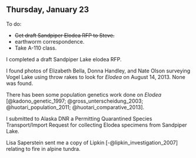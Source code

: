 
## Thursday, January 23

To do:

* ~~Get draft Sandpiper Elodea RFP to Steve.~~
* earthworm correspondence.
* Take A-110 class.

I completed a draft Sandpiper Lake elodea RFP.

I found photos of Elizabeth Bella, Donna Handley, and Nate Olson surveying Vogel Lake using throw rakes to look for *Elodea* on August 14, 2013. None was found.

There has been some population genetics work done on *Elodea* [@kadono_genetic_1997; @gross_unterscheidung_2003; @huotari_population_2011; @huotari_comparative_2013].

I submitted to Alaska DNR a Permitting Quarantined Species Transport/Import Request for collecting Elodea specimens from Sandpiper Lake.

Lisa Saperstein sent me a copy of Lipkin [-@lipkin_investigation_2007] relating to fire in alpine tundra.
